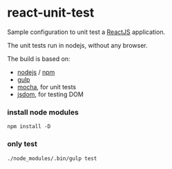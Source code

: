 react-unit-test
===============

Sample configuration to unit test a [ReactJS](http://facebook.github.io/react/) application.

The unit tests run in nodejs, without any browser.


The build is based on:
  - [nodejs](http://nodejs.org/) / [npm](https://www.npmjs.org/)
  - [gulp](https://github.com/gulpjs/gulp)
  - [mocha](http://visionmedia.github.io/mocha/), for unit tests
  - [jsdom](https://github.com/tmpvar/jsdom), for testing DOM


### install node modules
```
npm install -D
```

### only test

```
./node_modules/.bin/gulp test
```